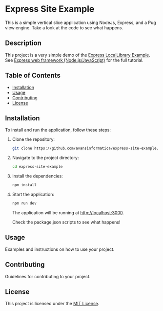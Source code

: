 # Express Site Example

This is a simple vertical slice application using NodeJs, Express, and a Pug
view engine. Take a look at the code to see what happens.

## Description

This project is a very simple demo of the
[Express LocalLibrary Example](https://developer.mozilla.org/en-US/docs/Learn/Server-side/Express_Nodejs/Tutorial_local_library_website#im_stuck_where_can_i_get_the_source).
See
[Express web framework (Node.js/JavaScript)](https://developer.mozilla.org/en-US/docs/Learn/Server-side/Express_Nodejs)
for the full tutorial.

## Table of Contents

-   [Installation](#installation)
-   [Usage](#usage)
-   [Contributing](#contributing)
-   [License](#license)

## Installation

To install and run the application, follow these steps:

1. Clone the repository:

    ```bash
    git clone https://github.com/avansinformatica/express-site-example.git
    ```

2. Navigate to the project directory:

    ```bash
    cd express-site-example
    ```

3. Install the dependencies:

    ```bash
    npm install
    ```

4. Start the application:

    ```bash
    npm run dev
    ```

    The application will be running at
    [http://localhost:3000](http://localhost:3000).

    Check the package.json scripts to see what happens!

## Usage

Examples and instructions on how to use your project.

## Contributing

Guidelines for contributing to your project.

## License

This project is licensed under the [MIT License](LICENSE).
